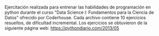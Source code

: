 Ejercitación realizada para entrenar las habilidades de programación en python durante el curso "Data Science I: Fundamentos para la Ciencia de Datos" ofrecido por Coderhouse. 
Cada archivo contiene 10 ejercicios resueltos, de dificultad incremental. 
Los ejercicios se obtuvieron de la siguiente página web: https://pythondiario.com/2013/05
